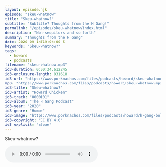```yaml
---
layout: episode.njk
episode: "skeu-whatnow"
title: "Skeu-whatnow?"
subtitle: "Subtitle? Thoughts from the H Gang!"
permalink: "/episodes/skeu-whatnow/index.html"
description: "Non-sequiturs and so forth"
summary: "Thoughts from the H Gang"
date: 2020-09-14T19:04:00-5
keywords: "Skeu-whatnow?"
tags:
  - howard
  - podcasts
filename: "skeu-whatnow.mp3"
id3-duration: 0:00:34.612245
id3-enclosure-length: 831618
id3-url: "https://www.porknachos.com/files/podcasts/howard/skeu-whatnow.mp3"
mp3: "https://www.porknachos.com/files/podcasts/howard/skeu-whatnow.mp3"
id3-title: "Skeu-whatnow?"
id3-artist: "Howard Chicken"
id3-track: "0000101"
id3-album: "The H Gang Podcast"
id3-year: "2020"
id3-genre: "Humor"
id3-image: "https://www.porknachos.com/files/podcasts/howard/h-gang-bold.jpg"
id3-copyright: "CC BY 4.0"
id3-explicit: "clean"
---
```

Skeu-whatnow?

<audio controls>
  <source src="https://www.porknachos.com/files/podcasts/howard/skeu-whatnow.mp3">
</audio>
